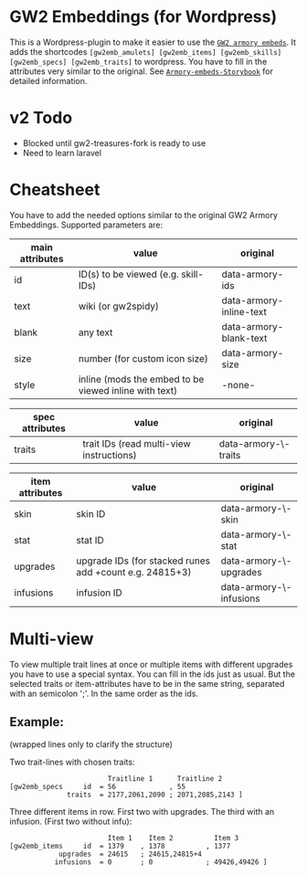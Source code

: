 # GW2 Embeddings (for Wordpress)

This is a Wordpress-plugin to make it easier to use the [`GW2 armory embeds`](https://github.com/madou/armory-embeds).
It adds the shortcodes `[gw2emb_amulets] [gw2emb_items] [gw2emb_skills] [gw2emb_specs] [gw2emb_traits]` to wordpress.
You have to fill in the attributes very similar to the original. See [`Armory-embeds-Storybook`](https://madou.github.io/armory-embeds) for detailed information.

# v2 Todo

- Blocked until gw2-treasures-fork is ready to use
- Need to learn laravel

# Cheatsheet

You have to add the needed options similar to the original GW2 Armory Embeddings.
Supported parameters are:

| main attributes | value                                                 | original                |
| --------------- | ----------------------------------------------------- | ----------------------- |
| id              | ID(s) to be viewed (e.g. skill-IDs)                   | data-armory-ids         |
| text            | wiki (or gw2spidy)                                    | data-armory-inline-text |
| blank           | any text                                              | data-armory-blank-text  |
| size            | number (for custom icon size)                         | data-armory-size        |
| style           | inline (mods the embed to be viewed inline with text) | -none-                  |

| spec attributes | value                                    | original                  |
| --------------- | ---------------------------------------- | ------------------------- |
| traits          | trait IDs (read multi-view instructions) | data-armory-\\<id>-traits |

| item attributes | value                                                   | original                     |
| --------------- | ------------------------------------------------------- | ---------------------------- |
| skin            | skin ID                                                 | data-armory-\\<id>-skin      |
| stat            | stat ID                                                 | data-armory-\\<id>-stat      |
| upgrades        | upgrade IDs (for stacked runes add +count e.g. 24815+3) | data-armory-\\<id>-upgrades  |
| infusions       | infusion ID                                             | data-armory-\\<id>-infusions |

# Multi-view

To view multiple trait lines at once or multiple items with different upgrades you have to use a special syntax.
You can fill in the ids just as usual. But the selected traits or item-attributes have to be in the same string, separated with an semicolon ';'. In the same order as the ids.

## Example:

(wrapped lines only to clarify the structure)

Two trait-lines with chosen traits:

                            Traitline 1      Traitline 2
    [gw2emb_specs     id  = 56             , 55
                  traits  = 2177,2061,2090 ; 2071,2085,2143 ]

Three different items in row. First two with upgrades. The third with an infusion. (First two without infu):

                            Item 1    Item 2          Item 3
    [gw2emb_items     id  = 1379    , 1378          , 1377
                upgrades  = 24615   ; 24615,24815+4
               infusions  = 0       ; 0             ; 49426,49426 ]
